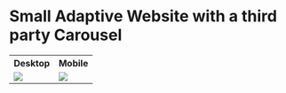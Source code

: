 # Small Adaptive Website with a third party Carousel

<table style="width:100%">
  <tr>
    <th>Desktop</th>
    <th>Mobile</th>
  </tr>
  <tr>
    <td valign="top"><img src="https://user-images.githubusercontent.com/60577503/207756539-f6eb8334-9f6f-45b1-b6de-d44529df95b2.png"></td>
    <td valign="top"><img src="https://user-images.githubusercontent.com/60577503/207756267-8c6ba4f4-5c55-495d-8362-477cdc19e084.png"></td>
  </tr>
</table>
